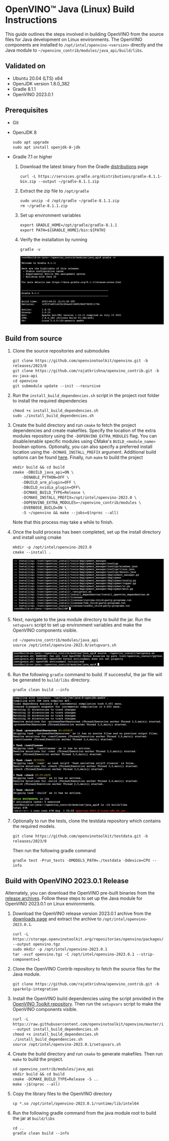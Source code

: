 # OpenVINO™ Java (Linux) Build Instructions

This guide outlines the steps involved in building OpenVINO from the source files for Java development on Linux environments. The OpenVINO components are installed to `/opt/intel/openvino-<version>` directly and the Java module to `~/openvino_contrib/modules/java_api/build/libs`.

## Validated on

- Ubuntu 20.04 (LTS) x64
- OpenJDK version 1.8.0_382
- Gradle 8.1.1
- OpenVINO 2023.0.1

## Prerequisites

- Git
- OpenJDK 8
    ```
    sudo apt upgrade
    sudo apt install openjdk-8-jdk
    ```
- Gradle 7.1 or higher

    1. Download the latest binary from the Gradle [distributions](https://services.gradle.org/distributions/) page

        ```
        curl -L https://services.gradle.org/distributions/gradle-8.1.1-bin.zip --output ~/gradle-8.1.1.zip
        ```

    2. Extract the zip file to `/opt/gradle`

        ```
        sudo unzip -d /opt/gradle ~/gradle-8.1.1.zip
        rm ~/gradle-8.1.1.zip
        ```

    3. Set up environment variables

        ```
        export GRADLE_HOME=/opt/gradle/gradle-8.1.1
        export PATH=${GRADLE_HOME}/bin:${PATH}
        ```

    4. Verify the installation by running

        ```
        gradle -v
        ```

        ![gradle.png](img/gradle.png)

## Build from source

1. Clone the source repositories and submodules

    ```
    git clone https://github.com/openvinotoolkit/openvino.git -b releases/2023/0
    git clone https://github.com/rajatkrishna/openvino_contrib.git -b ov-java-api
    cd openvino
    git submodule update --init --recursive
    ```

2. Run the `install_build_dependencies.sh` script in the project root folder to install the required dependencies

    ```
    chmod +x install_build_dependencies.sh
    sudo ./install_build_dependencies.sh
    ```

3. Create the build directory and run `cmake` to fetch the project dependencies and create makefiles. Specify the location of the extra modules repository using the `-DOPENVINO_EXTRA_MODULES` flag. You can disable/enable specific modules using CMake's `BUILD_<module_name>` boolean options. Optionally, you can also specify a preferred install location using the `-DCMAKE_INSTALL_PREFIX` argument. Additional build options can be found [here](https://github.com/openvinotoolkit/openvino_contrib.git). Finally, run `make` to build the project

    ```
    mkdir build && cd build
    cmake -DBUILD_java_api=ON \
        -DENABLE_PYTHON=OFF \
        -DBUILD_arm_plugin=OFF \
        -DBUILD_nvidia_plugin=OFF\
        -DCMAKE_BUILD_TYPE=Release \
        -DCMAKE_INSTALL_PREFIX=/opt/intel/openvino-2023.0 \
        -DOPENVINO_EXTRA_MODULES=~/openvino_contrib/modules \
        -DVERBOSE_BUILD=ON \
        -S ~/openvino && make --jobs=$(nproc --all)
    ```

    Note that this process may take a while to finish.

4. Once the build process has been completed, set up the install directory and install using cmake

    ```
    mkdir -p /opt/intel/openvino-2023.0
    cmake --install .
    ```

    ![cmake-install.png](img/cmake-install.png)
    
5. Next, navigate to the java module directory to build the jar. Run the `setupvars` script to set up environment variables and make the OpenVINO components visible.

    ```
    cd ~/openvino_contrib/modules/java_api
    source /opt/intel/openvino-2023.0/setupvars.sh
    ```

    ![setupvars.png](img/setupvars.png)

6. Run the following `gradle` command to build. If successful, the jar file will be generated to `build/libs` directory.

    ```
    gradle clean build --info
    ```

    ![gradle-build.png](img/gradle-build.png)

7. Optionally to run the tests, clone the testdata repository which contains the required models. 

    ```
    git clone https://github.com/openvinotoolkit/testdata.git -b releases/2023/0
    ```

    Then run the following gradle command 

    ```
    gradle test -Prun_tests -DMODELS_PATH=./testdata -Ddevice=CPU --info
    ```

## Build with OpenVINO 2023.0.1 Release

Alternately, you can download the OpenVINO pre-built binaries from the [release archives](https://storage.openvinotoolkit.org/repositories/openvino/packages/2023.0.1). Follow these steps to set up the Java module for OpenVINO 2023.0.1 on Linux environments.

1. Download the OpenVINO release version 2023.0.1 archive from the [downloads page](https://storage.openvinotoolkit.org/repositories/openvino/packages/2023.0.1/linux) and extract the archive to `/opt/intel/openvino-2023.0.1`. 

    ```
    curl -L https://storage.openvinotoolkit.org/repositories/openvino/packages/2023.0.1/linux/l_openvino_toolkit_ubuntu20_2023.0.1.11005.fa1c41994f3_x86_64.tgz --output openvino.tgz
    sudo mkdir -p /opt/intel/openvino-2023.0.1
    tar -xvzf openvino.tgz -C /opt/intel/openvino-2023.0.1 --strip-components=1
    ```

2. Clone the OpenVINO Contrib repository to fetch the source files for the Java module.
   
    ```
    git clone https://github.com/rajatkrishna/openvino_contrib.git -b sparknlp-integration
    ```

3. Install the OpenVINO build dependencies using the script provided in the [OpenVINO Toolkit repository](https://github.com/openvinotoolkit/openvino). Then run the `setupvars` script to make the OpenVINO components visible.

    ```
    curl -L https://raw.githubusercontent.com/openvinotoolkit/openvino/master/install_build_dependencies.sh --output install_build_dependencies.sh
    chmod +x install_build_dependencies.sh
    ./install_build_dependencies.sh
    source /opt/intel/openvino-2023.0.1/setupvars.sh
    ```

4. Create the build directory and run `cmake` to generate makefiles. Then run `make` to build the project.

    ```
    cd openvino_contrib/modules/java_api
    mkdir build && cd build
    cmake -DCMAKE_BUILD_TYPE=Release -S ..
    make -j$(nproc --all)
    ```

5. Copy the library files to the OpenVINO directory

    ```
    cp *.so /opt/intel/openvino-2023.0.1/runtime/lib/intel64
    ```

6. Run the following gradle command from the java module root to build the jar at `build/libs`

    ```
    cd ..
    gradle clean build --info
    ```

